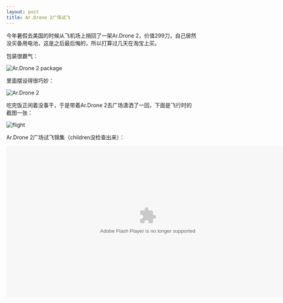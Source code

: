 ```yaml
---
layout: post
title: Ar.Drone 2广场试飞
---
```

今年暑假去美国的时候从飞机场上捎回了一架Ar.Drone 2，价值299刀，自己居然没买备用电池，这是之后最后悔的，所以打算过几天在淘宝上买。

包装很霸气：

![Ar.Drone 2 package](http://pic.yupoo.com/perrydu/Ce4H2S56/medium.jpg)

里面摆设得很巧妙：

![Ar.Drone 2](http://pic.yupoo.com/perrydu/Ce4H3yQa/medium.jpg)

吃完饭正闲着没事干，于是带着Ar.Drone 2去广场潇洒了一回，下面是飞行时的截图一张：

![flight](http://pic.yupoo.com/perrydu/Ce4LMiSF/medium.jpg)

Ar.Drone 2广场试飞锦集（children没检查出来）：

<embed src="http://player.youku.com/player.php/sid/XNDM2MjA3NjE2/v.swf" allowFullScreen="true" quality="high" width="748" height="400" align="middle" allowScriptAccess="always" type="application/x-shockwave-flash"></embed>